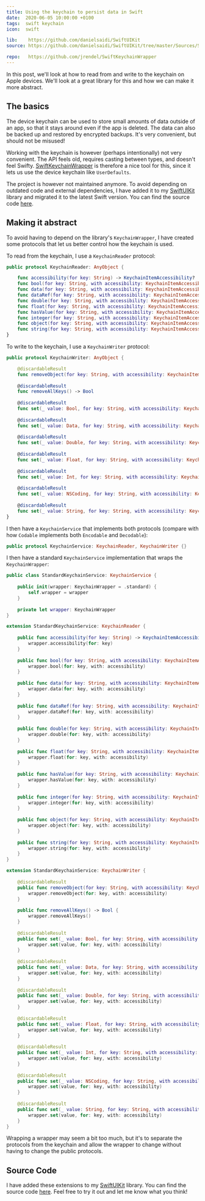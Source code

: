 ```yaml
---
title: Using the keychain to persist data in Swift
date:  2020-06-05 10:00:00 +0100
tags:  swift keychain
icon:  swift

lib:    https://github.com/danielsaidi/SwiftUIKit
source: https://github.com/danielsaidi/SwiftUIKit/tree/master/Sources/SwiftUIKit/Keychain

repo:   https://github.com/jrendel/SwiftKeychainWrapper
---
```


In this post, we'll look at how to read from and write to the keychain on Apple devices. We'll look at a great library for this and how we can make it more abstract.


## The basics

The device keychain can be used to store small amounts of data outside of an app, so that it stays around even if the app is deleted. The data can also be backed up and restored by encrypted backups. It's very convenient, but should not be misused!

Working with the keychain is however (perhaps intentionally) not very convenient. The API feels old, requires casting between types, and doesn't feel Swifty. [SwiftKeychainWrapper]({{page.repo}}) is therefore a nice tool for this, since it lets us use the device keychain like `UserDefaults`. 

The project is however not maintained anymore. To avoid depending on outdated code and external dependencies, I have added it to my [SwiftUIKit]({{page.lib}}) library and migrated it to the latest Swift version. You can find the source code [here]({{page.source}}).


## Making it abstract

To avoid having to depend on the library's `KeychainWrapper`, I have created some protocols that let us better control how the keychain is used.

To read from the keychain, I use a `KeychainReader` protocol:

```swift
public protocol KeychainReader: AnyObject {

    func accessibility(for key: String) -> KeychainItemAccessibility?
    func bool(for key: String, with accessibility: KeychainItemAccessibility?) -> Bool?
    func data(for key: String, with accessibility: KeychainItemAccessibility?) -> Data?
    func dataRef(for key: String, with accessibility: KeychainItemAccessibility?) -> Data?
    func double(for key: String, with accessibility: KeychainItemAccessibility?) -> Double?
    func float(for key: String, with accessibility: KeychainItemAccessibility?) -> Float?
    func hasValue(for key: String, with accessibility: KeychainItemAccessibility?) -> Bool
    func integer(for key: String, with accessibility: KeychainItemAccessibility?) -> Int?
    func object(for key: String, with accessibility: KeychainItemAccessibility?) -> NSCoding?
    func string(for key: String, with accessibility: KeychainItemAccessibility?) -> String?
}
```

To write to the keychain, I use a `KeychainWriter` protocol:

```swift
public protocol KeychainWriter: AnyObject {

    @discardableResult
    func removeObject(for key: String, with accessibility: KeychainItemAccessibility?) -> Bool
    
    @discardableResult
    func removeAllKeys() -> Bool
    
    @discardableResult
    func set(_ value: Bool, for key: String, with accessibility: KeychainItemAccessibility?) -> Bool
    
    @discardableResult
    func set(_ value: Data, for key: String, with accessibility: KeychainItemAccessibility?) -> Bool
    
    @discardableResult
    func set(_ value: Double, for key: String, with accessibility: KeychainItemAccessibility?) -> Bool
    
    @discardableResult
    func set(_ value: Float, for key: String, with accessibility: KeychainItemAccessibility?) -> Bool
    
    @discardableResult
    func set(_ value: Int, for key: String, with accessibility: KeychainItemAccessibility?) -> Bool
    
    @discardableResult
    func set(_ value: NSCoding, for key: String, with accessibility: KeychainItemAccessibility?) -> Bool
    
    @discardableResult
    func set(_ value: String, for key: String, with accessibility: KeychainItemAccessibility?) -> Bool
}
```

I then have a `KeychainService` that implements both protocols (compare with how `Codable` implements both `Encodable` and `Decodable`):

```swift
public protocol KeychainService: KeychainReader, KeychainWriter {}
```

I then have a standard `KeychainService` implementation that wraps the `KeychainWrapper`:

```swift
public class StandardKeychainService: KeychainService {
    
    public init(wrapper: KeychainWrapper = .standard) {
        self.wrapper = wrapper
    }
    
    private let wrapper: KeychainWrapper
}

extension StandardKeychainService: KeychainReader {
    
    public func accessibility(for key: String) -> KeychainItemAccessibility? {
        wrapper.accessibility(for: key)
    }
    
    public func bool(for key: String, with accessibility: KeychainItemAccessibility?) -> Bool? {
        wrapper.bool(for: key, with: accessibility)
    }
    
    public func data(for key: String, with accessibility: KeychainItemAccessibility?) -> Data? {
        wrapper.data(for: key, with: accessibility)
    }
    
    public func dataRef(for key: String, with accessibility: KeychainItemAccessibility?) -> Data? {
        wrapper.dataRef(for: key, with: accessibility)
    }
    
    public func double(for key: String, with accessibility: KeychainItemAccessibility?) -> Double? {
        wrapper.double(for: key, with: accessibility)
    }
    
    public func float(for key: String, with accessibility: KeychainItemAccessibility?) -> Float? {
        wrapper.float(for: key, with: accessibility)
    }
    
    public func hasValue(for key: String, with accessibility: KeychainItemAccessibility?) -> Bool {
        wrapper.hasValue(for: key, with: accessibility)
    }
    
    public func integer(for key: String, with accessibility: KeychainItemAccessibility?) -> Int? {
        wrapper.integer(for: key, with: accessibility)
    }
    
    public func object(for key: String, with accessibility: KeychainItemAccessibility?) -> NSCoding? {
        wrapper.object(for: key, with: accessibility)
    }
    
    public func string(for key: String, with accessibility: KeychainItemAccessibility?) -> String? {
        wrapper.string(for: key, with: accessibility)
    }
}

extension StandardKeychainService: KeychainWriter {
    
    @discardableResult
    public func removeObject(for key: String, with accessibility: KeychainItemAccessibility?) -> Bool {
        wrapper.removeObject(for: key, with: accessibility)
    }
    
    public func removeAllKeys() -> Bool {
        wrapper.removeAllKeys()
    }
    
    @discardableResult
    public func set(_ value: Bool, for key: String, with accessibility: KeychainItemAccessibility?) -> Bool {
        wrapper.set(value, for: key, with: accessibility)
    }
    
    @discardableResult
    public func set(_ value: Data, for key: String, with accessibility: KeychainItemAccessibility?) -> Bool {
        wrapper.set(value, for: key, with: accessibility)
    }
    
    @discardableResult
    public func set(_ value: Double, for key: String, with accessibility: KeychainItemAccessibility?) -> Bool {
        wrapper.set(value, for: key, with: accessibility)
    }
    
    @discardableResult
    public func set(_ value: Float, for key: String, with accessibility: KeychainItemAccessibility?) -> Bool {
        wrapper.set(value, for: key, with: accessibility)
    }
    
    @discardableResult
    public func set(_ value: Int, for key: String, with accessibility: KeychainItemAccessibility?) -> Bool {
        wrapper.set(value, for: key, with: accessibility)
    }
    
    @discardableResult
    public func set(_ value: NSCoding, for key: String, with accessibility: KeychainItemAccessibility?) -> Bool {
        wrapper.set(value, for: key, with: accessibility)
    }
    
    @discardableResult
    public func set(_ value: String, for key: String, with accessibility: KeychainItemAccessibility?) -> Bool {
        wrapper.set(value, for: key, with: accessibility)
    }
}
```

Wrapping a wrapper may seem a bit too much, but it's to separate the protocols from the keychain and allow the wrapper to change without having to change the public protocols.


## Source Code

I have added these extensions to my [SwiftUIKit]({{page.lib}}) library. You can find the source code [here]({{page.source}}). Feel free to try it out and let me know what you think!